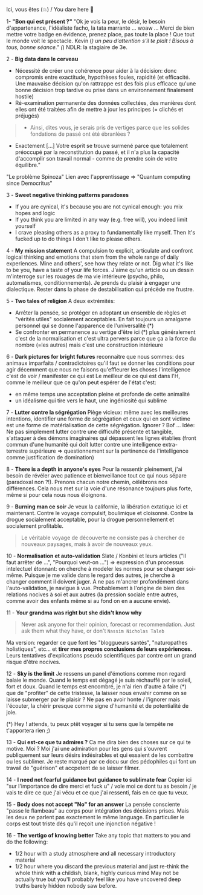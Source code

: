 Ici, vous êtes (💥) / You dare here 🎉

1- **"Bon qui est présent ?"**
"Ok je vois la peur, le désir, le besoin d'appartenance, l'idéaliste facho, la tata marrante ... woaw ... Merci de bien mettre votre badge en évidence, prenez place, pas toute la place ! Que tout le monde voit le spectacle. Kevin (*) un peu d'attention s'il te plaît ! Bisous à tous, bonne séance."
(*) NDLR: la stagiaire de 3e.

2 - **Big data dans le cerveau**
- Nécessité de créer une cohérence pour aider à la décision: donc compromis entre exactitude, hypothèses foules, rapidité (et efficacité. Une mauvaise décision qu'on rattrappe est des fois plus efficace qu'une bonne décision trop tardive ou prise dans un environnement finalement hostile)
- Ré-examination permanente des données collectées, des manières dont elles ont été traitées afin de mettre à jour les principes (= clichés et préjugés)

> - Ainsi, dites vous, je serais pris de vertiges parce que les solides fondations de passé ont été ébranlées ?
- Exactement [...] Votre esprit se trouve surmené parce que totalement préoccupé par la reconstitution du passé, et il n'a plus la capacité d'accomplir son travail normal - comme de prendre soin de votre équilibre."

"Le problème Spinoza"
Lien avec l'apprentissage => "Quantum computing since Democritus"

3 - **Sweet negative thinking patterns paradoxes**
- If you are cynical, it's because you are not cynical enough: you mix hopes and logic
- If you think you are limited in any way (e.g. free will), you indeed limit yourself
- I crave pleasing others as a proxy to fundamentally like myself. Then It's fucked up to do things I don't like to please others.

4 - **My mission statement**
A compulsion to explicit, articulate and confront logical thinking and emotions that stem from the whole range of daily experiences. Mine and others', see how they relate or not. Dig what it's like to be you, have a taste of your life forces.
J'aime qu'un article ou un dessin m'interroge sur les rouages de ma vie intérieure (psycho, philo, automatismes, conditionnements). Je prends du plaisir à engager une dialectique. Rester dans la phase de destabilisation qui précède me frustre.

5 - **Two tales of religion**
A deux extrémités:
- Arrêter la pensée, se protéger en adoptant un ensemble de règles et "vérités utiles" socialement acceptables. En fait toujours un amalgame personnel qui se donne l'apparence de l'universalité (*)
- Se confronter en permanence au vertige d'être ici
(*) plus généralement c'est de la normalisation et c'est ultra pervers parce que ça a la force du nombre (=les autres) mais c'est une construction intérieure

6 - **Dark pictures for bright futures**
reconnaitre que nous sommes:
des animaux imparfaits / contradictoires
qu'il faut se donner les conditions pour agir décemment
que nous ne faisons qu'effleurer les choses
l'intelligence c'est de voir / manifester ce qui est
Le meilleur de ce qui est dans l'H, comme le meilleur que ce qu'on peut espérer de l'état c'est:
- en même temps une acceptation pleine et profonde de cette animalité
- un idéalisme qui tire vers le haut, une ingéniosité qui sublime

7 - **Lutter contre la ségrégation**
Piège vicieux: même avec les meilleures intentions, identifier une forme de ségrégation et ceux qui en sont victime est une forme de matérialisation de cette ségrégation. Ignorer ? Bof ... Idée: Ne pas simplement lutter contre une difficulté présente et tangible, s'attaquer à des démons imaginaires qui dépassent les lignes établies (front commun d'une humanité qui doit lutter contre une intelligence extra-terrestre supérieure => questionnement sur la pertinence de l'intelligence comme justification de domination)

8 - **There is a depth in anyone's eyes**
Pour la ressentir pleinement, j'ai besoin de révéler avec patience et bienveillance tout ce qui nous sépare (paradoxal non ?!). Prenons chacun notre chemin, célébrons nos différences. Cela nous met sur la voie d'une résonance toujours plus forte, même si pour cela nous nous éloignons. 

9 - **Burning man ce soir**
Je veux la californie, la libération extatique ici et maintenant. Contre le voyage compulsif, boulimique et cloisonné. Contre la drogue socialement acceptable, pour la drogue personnellement et socialement profitable.
> Le véritable voyage de découverte ne consiste pas à chercher de nouveaux paysages, mais à avoir de nouveaux yeux.

10 - **Normalisation et auto-validation**
Slate / Konbini et leurs articles ("Il faut arrêter de ...", "Pourquoi veut-on ...") => expression d'un processus intelectuel étonnant: on cherche à modeler les normes pour se changer soi-même. Puisque je me valide dans le regard des autres, je cherche à changer comment il doivent juger. A ne pas m'ancrer profondément dans l'auto-validation, je navigue à vue. Probablement à l'origine de bien des relations nocives à soi et aux autres (la pression sociale entre autres, comme avoir des enfants même si au fond on en a aucune envie).

11 - **Your grandma was right but she didn't know why**

> Never ask anyone for their opinion, forecast or recommendation. Just ask them what they have, or don't 
`Nassim Nicholas Taleb`

Ma version: regarder ce que font les "bloggueurs santés", "naturopathes holistiques", etc... et **tirer mes propres conclusions de leurs expériences.** Leurs tentatives d'explications pseudo scientifiques par contre ont un grand risque d'être nocives.

12 - **Sky is the limit**
Je ressens un panel d'émotions comme mon regard balaie le monde. Quand le temps est dégagé je suis réchauffé par le soleil, fort et doux. Quand le temps est encombré, je n'ai rien d'autre à faire (*) que de "profiter" de cette tristesse, la laisser nous envahir comme on se laisse submerger par le plaisir ? Ne pas en avoir honte / l'ignorer mais l'écouter, la chérir presque comme signe d'humanité et de potentialité de joie.

(*) Hey ! attends, tu peux ptêt voyager si tu sens que la tempête ne t'apportera rien ;)

13 - **Qui est-ce que tu admires ?**
Ca me dira bien des choses sur ce qui te motive. Moi ? Moi j'ai une admiration pour les gens qui s'ouvrent publiquement sur leurs désirs indésirables et qui essaient de les combattre ou les sublimer. Je reste marqué par ce docu sur des pédophiles qui font un travail de "guérison" et accpetent de se laisser filmer.

14 - **I need not fearful guidance but guidance to sublimate fear**
Copier ici "sur l'importance de dire merci et fuck u" / vole moi ce dont tu as besoin / je vais te dire ce que j'ai vécu et ce que j'ai ressenti, fais en ce que tu veux.

15 - **Body does not accept "No" for an answer**
La pensée consciente "passe le flambeau" au corps pour intégration des décisions prises. Mais les deux ne parlent pas exactement le même language. En particulier le corps est tout triste dés qu'il reçoit une injonction négative !

16 - **The vertigo of knowing better**
Take any topic that matters to you and do the following:
- 1/2 hour with a study atmosphere and all necessary introductory material 
- 1/2 hour where you discard the previous material and just re-think the whole think with a childish, blank, highly curious mind
May not be actually true but you'll probably feel like you have uncovered deep truths barely hidden nobody saw before.




 